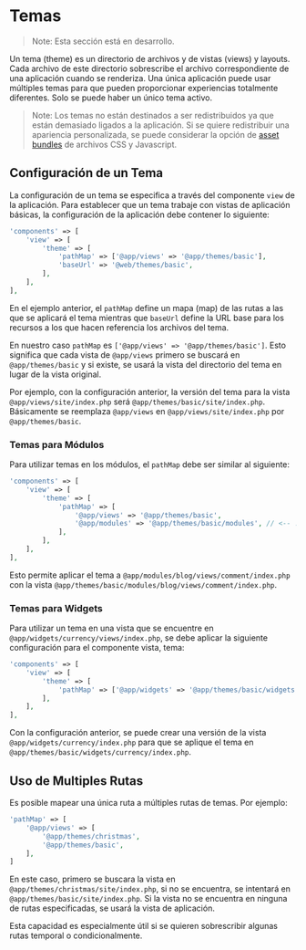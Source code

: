 Temas
=====

> Note: Esta sección está en desarrollo.

Un tema (theme) es un directorio de archivos y de vistas (views) y layouts. Cada archivo de este directorio 
sobrescribe el archivo correspondiente de una aplicación cuando se renderiza. Una única aplicación puede usar 
múltiples temas para que pueden proporcionar experiencias totalmente diferentes. Solo se puede haber un único tema 
activo.

> Note: Los temas no están destinados a ser redistribuidos ya que están demasiado ligados a la aplicación. Si se 
  quiere redistribuir una apariencia personalizada, se puede considerar la opción de 
  [asset bundles](structure-assets.md) de archivos CSS y Javascript.

Configuración de un Tema
------------------------

La configuración de un tema se especifica a través del componente `view` de la aplicación. Para establecer que un tema 
trabaje con vistas de aplicación básicas, la configuración de la aplicación debe contener lo siguiente:

```php
'components' => [
    'view' => [
        'theme' => [
            'pathMap' => ['@app/views' => '@app/themes/basic'],
            'baseUrl' => '@web/themes/basic',
        ],
    ],
],
```

En el ejemplo anterior, el `pathMap` define un mapa (map) de las rutas a las que se aplicará el tema mientras que 
`baseUrl` define la URL base para los recursos a los que hacen referencia los archivos del tema.

En nuestro caso `pathMap` es `['@app/views' => '@app/themes/basic']`. Esto significa que cada vista de `@app/views` 
primero se buscará en `@app/themes/basic` y si existe, se usará la vista del directorio del tema en lugar de la vista 
original.

Por ejemplo, con la configuración anterior, la versión del tema para la vista `@app/views/site/index.php` será 
`@app/themes/basic/site/index.php`. Básicamente se reemplaza `@app/views` en `@app/views/site/index.php` por 
`@app/themes/basic`.

### Temas para Módulos

Para utilizar temas en los módulos, el `pathMap` debe ser similar al siguiente:

```php
'components' => [
    'view' => [
        'theme' => [
            'pathMap' => [
                '@app/views' => '@app/themes/basic',
                '@app/modules' => '@app/themes/basic/modules', // <-- !!!
            ],
        ],
    ],
],
```

Esto permite aplicar el tema a `@app/modules/blog/views/comment/index.php` con la vista 
`@app/themes/basic/modules/blog/views/comment/index.php`.

### Temas para Widgets

Para utilizar un tema en una vista que se encuentre en `@app/widgets/currency/views/index.php`, se debe aplicar la 
siguiente configuración para el componente vista, tema:

```php
'components' => [
    'view' => [
        'theme' => [
            'pathMap' => ['@app/widgets' => '@app/themes/basic/widgets'],
        ],
    ],
],
```

Con la configuración anterior, se puede crear una versión de la vista `@app/widgets/currency/index.php` para que se 
aplique el tema en `@app/themes/basic/widgets/currency/index.php`.

Uso de Multiples Rutas
----------------------

Es posible mapear una única ruta a múltiples rutas de temas. Por ejemplo:

```php
'pathMap' => [
    '@app/views' => [
        '@app/themes/christmas',
        '@app/themes/basic',
    ],
]
```

En este caso, primero se buscara la vista en `@app/themes/christmas/site/index.php`, si no se encuentra, se intentará 
en `@app/themes/basic/site/index.php`. Si la vista no se encuentra en ninguna de rutas especificadas, se usará la 
vista de aplicación.

Esta capacidad es especialmente útil si se quieren sobrescribir algunas rutas temporal o condicionalmente.
